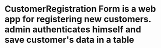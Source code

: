 # CustomerRegistration Form is a web app for registering new customers. admin authenticates himself and save customer's data in a table
